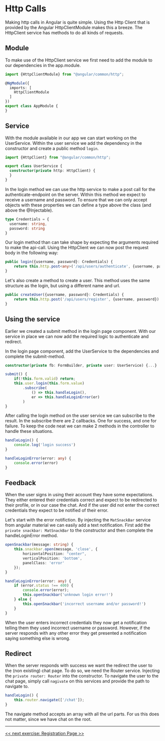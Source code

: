 # Http Calls

Making http calls in Angular is quite simple. Using the Http Client that is provided by the Angular HttpClientModule
makes this a breeze. The HttpClient service has methods to do all kinds of requests. 

## Module

To make use of the HttpClient service we first need to add the module to our dependencies in the app.module.

```typescript
import {HttpClientModule} from "@angular/common/http";

@NgModule({
  imports: [
    HttpClientModule
  ]
})
export class AppModule {
}
```

## Service

With the module available in our app we can start working on the UserService. Within the user service we add the dependency
in the constructor and create a public method `login`. 

```typescript
import {HttpClient} from "@angular/common/http";

export class UserService {
  constructor(private http: HttpClient) {
  }
}
```

In the login method we can use the http service to make a post call for the authenticate-endpoint on the server. 
Within this method we expect to receive a username and password. To ensure that we can only accept objects with these 
properties we can define a type above the class (and above the @Injectable).

```typescript
type Credentials = {
  username: string,
  password: string
}
```

Our login method than can take shape by expecting the arguments required to make the api-call. Using the HttpClient we
can now post the request body in the following way:

```typescript
public login({username, password}: Credentials) {
    return this.http.post<any>('/api/users/authenticate', {username, password})
}
```

Let's also create a method to create a user. This method uses the same structure as the login, but using a different 
name and url.

```typescript
public createUser({username, password}: Credentials) {
    return this.http.post('/api/users/register', {username, password})
}
```

## Using the service

Earlier we created a submit method in the login page component. With our service in place we can now add the required 
logic to authenticate and redirect. 

In the login page component, add the UserService to the dependencies and complete the submit-method.

```typescript
constructor(private fb: FormBuilder, private user: UserService) {...}
```
```typescript
submit() {
    if(!this.form.valid) return;
    this.user.login(this.form.value)
        .subscribe(
            () => this.handleLogin(),
            er => this.handleLoginError(er)
        )
}
```

After calling the login method on the user service we can subscribe to the result. In the subscribe there are 2 callbacks.
One for success, and one for failure. To keep the code neat we can make 2 methods in the controller to handle these 
situations. 

```typescript
handleLogin() {
    console.log('login success')
}

handleLoginError(error: any) {
    console.error(error)
}
```

## Feedback

When the user signs in using their account they have some expectations. They either entered their credentials correct
and expect to be redirected to their profile, or in our case the chat. And if the user did not enter the correct credentials
they expect to be notified of their error. 

Let's start with the error notifiction. By injecting the `MatSnackBar` service from angular material we can easily add
a text notification. First add the `private snackbar: MatSnackBar` to the constructor and then complete the handleLoginError 
method.

```typescript
openSnackbar(message: string) {
    this.snackbar.open(message, 'close', {
        horizontalPosition: "center",
        verticalPosition: 'bottom',
        panelClass: 'error'
    });
}

handleLoginError(error: any) {
    if (error.status !== 400) {
        console.error(error);
        this.openSnackbar('unknown login error!')
    } else {
        this.openSnackbar('incorrect username and/or password!')
    }
}
```

When the user enters incorrect credentials they now get a notification telling them they used incorrect username or password.
However, if the server responds with any other error they get presented a notification saying something else is wrong.

## Redirect

When the server responds with success we want the redirect the user to the (non existing) chat page. To do so, we need the 
Router service. Injecting the `private router: Router` into the constructor. To navigate the user to the chat page, simply 
call `nagivate` on this services and provide the path to navigate to.

```typescript
handleLogin() {
    this.router.navigate(['/chat']);
}
```

The navigate method accepts an array with all the url parts. For us this does not matter, since we have chat on the root. 

-----

[<< next exercise: Registration Page >>](./05-repeat.md)
